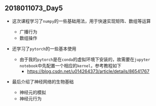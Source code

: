 ## 2018011073_Day5

- 这次课程学习了`numpy`的一些基础用法，用于快速实现矩阵、数组等运算
  - 广播行为
  - 数组操作

- 还学习了`pytorch`的一些基本使用
  - 由于我的`pytorch`是在`conda`的虚拟环境下安装的，故需要在`jupyter notebook`中先配置一个相应的`kernel`，参考教程如下
    - https://blog.csdn.net/u014264373/article/details/86541767

- 最后介绍了神经网络的生物基础
  - 神经元的模拟
  - 神经元行为